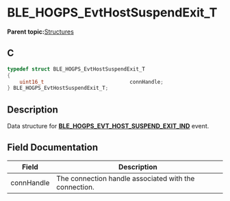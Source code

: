 # BLE\_HOGPS\_EvtHostSuspendExit\_T

**Parent topic:**[Structures](GUID-E3B28D5E-279E-48ED-A989-4BF908B59108.md)

## C

```c
typedef struct BLE_HOGPS_EvtHostSuspendExit_T
{
    uint16_t                            connHandle;
} BLE_HOGPS_EvtHostSuspendExit_T;
```

## Description

Data structure for **[BLE\_HOGPS\_EVT\_HOST\_SUSPEND\_EXIT\_IND](GUID-4A772703-D197-40AE-A35F-77D7C1504E97.md)** event.

## Field Documentation

|Field|Description|
|-----|-----------|
|connHandle|The connection handle associated with the connection.|

